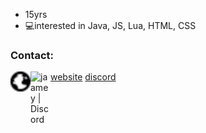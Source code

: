 - 15yrs
- 💻interested in Java, JS, Lua, HTML, CSS

### Contact:
<img align="left" alt="jaamey.wtf" width="32px" src="https://raw.githubusercontent.com/iconic/open-iconic/master/svg/globe.svg" />[website]
<img align="left" alt="jaamey | Discord" width="32px" src="https://cdn.jsdelivr.net/npm/simple-icons@v3/icons/discord.svg" />[discord]
<br/>

[website]: https://jaamey.wtf
[discord]: https://jaamey.wtf
